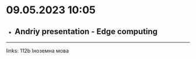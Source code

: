 # 09.05.2023 10:05

- Andriy presentation - Edge computing
  -






---

links: 112b Іноземна мова

